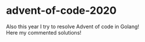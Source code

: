 # advent-of-code-2020
Also this year I try to resolve Advent of code in Golang!  
Here my commented solutions!
